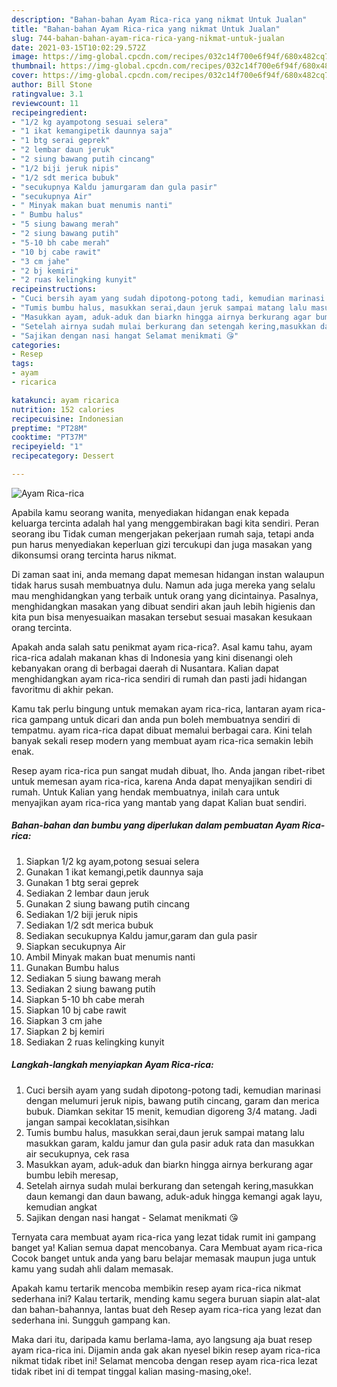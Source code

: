 ```yaml
---
description: "Bahan-bahan Ayam Rica-rica yang nikmat Untuk Jualan"
title: "Bahan-bahan Ayam Rica-rica yang nikmat Untuk Jualan"
slug: 744-bahan-bahan-ayam-rica-rica-yang-nikmat-untuk-jualan
date: 2021-03-15T10:02:29.572Z
image: https://img-global.cpcdn.com/recipes/032c14f700e6f94f/680x482cq70/ayam-rica-rica-foto-resep-utama.jpg
thumbnail: https://img-global.cpcdn.com/recipes/032c14f700e6f94f/680x482cq70/ayam-rica-rica-foto-resep-utama.jpg
cover: https://img-global.cpcdn.com/recipes/032c14f700e6f94f/680x482cq70/ayam-rica-rica-foto-resep-utama.jpg
author: Bill Stone
ratingvalue: 3.1
reviewcount: 11
recipeingredient:
- "1/2 kg ayampotong sesuai selera"
- "1 ikat kemangipetik daunnya saja"
- "1 btg serai geprek"
- "2 lembar daun jeruk"
- "2 siung bawang putih cincang"
- "1/2 biji jeruk nipis"
- "1/2 sdt merica bubuk"
- "secukupnya Kaldu jamurgaram dan gula pasir"
- "secukupnya Air"
- " Minyak makan buat menumis nanti"
- " Bumbu halus"
- "5 siung bawang merah"
- "2 siung bawang putih"
- "5-10 bh cabe merah"
- "10 bj cabe rawit"
- "3 cm jahe"
- "2 bj kemiri"
- "2 ruas kelingking kunyit"
recipeinstructions:
- "Cuci bersih ayam yang sudah dipotong-potong tadi, kemudian marinasi dengan melumuri jeruk nipis, bawang putih cincang, garam dan merica bubuk. Diamkan sekitar 15 menit, kemudian digoreng 3/4 matang. Jadi jangan sampai kecoklatan,sisihkan"
- "Tumis bumbu halus, masukkan serai,daun jeruk sampai matang lalu masukkan garam, kaldu jamur dan gula pasir aduk rata dan masukkan air secukupnya, cek rasa"
- "Masukkan ayam, aduk-aduk dan biarkn hingga airnya berkurang agar bumbu lebih meresap,"
- "Setelah airnya sudah mulai berkurang dan setengah kering,masukkan daun kemangi dan daun bawang, aduk-aduk hingga kemangi agak layu, kemudian angkat"
- "Sajikan dengan nasi hangat Selamat menikmati 😘"
categories:
- Resep
tags:
- ayam
- ricarica

katakunci: ayam ricarica 
nutrition: 152 calories
recipecuisine: Indonesian
preptime: "PT28M"
cooktime: "PT37M"
recipeyield: "1"
recipecategory: Dessert

---
```



![Ayam Rica-rica](https://img-global.cpcdn.com/recipes/032c14f700e6f94f/680x482cq70/ayam-rica-rica-foto-resep-utama.jpg)

Apabila kamu seorang wanita, menyediakan hidangan enak kepada keluarga tercinta adalah hal yang menggembirakan bagi kita sendiri. Peran seorang ibu Tidak cuman mengerjakan pekerjaan rumah saja, tetapi anda pun harus menyediakan keperluan gizi tercukupi dan juga masakan yang dikonsumsi orang tercinta harus nikmat.

Di zaman  saat ini, anda memang dapat memesan hidangan instan walaupun tidak harus susah membuatnya dulu. Namun ada juga mereka yang selalu mau menghidangkan yang terbaik untuk orang yang dicintainya. Pasalnya, menghidangkan masakan yang dibuat sendiri akan jauh lebih higienis dan kita pun bisa menyesuaikan masakan tersebut sesuai masakan kesukaan orang tercinta. 



Apakah anda salah satu penikmat ayam rica-rica?. Asal kamu tahu, ayam rica-rica adalah makanan khas di Indonesia yang kini disenangi oleh kebanyakan orang di berbagai daerah di Nusantara. Kalian dapat menghidangkan ayam rica-rica sendiri di rumah dan pasti jadi hidangan favoritmu di akhir pekan.

Kamu tak perlu bingung untuk memakan ayam rica-rica, lantaran ayam rica-rica gampang untuk dicari dan anda pun boleh membuatnya sendiri di tempatmu. ayam rica-rica dapat dibuat memalui berbagai cara. Kini telah banyak sekali resep modern yang membuat ayam rica-rica semakin lebih enak.

Resep ayam rica-rica pun sangat mudah dibuat, lho. Anda jangan ribet-ribet untuk memesan ayam rica-rica, karena Anda dapat menyajikan sendiri di rumah. Untuk Kalian yang hendak membuatnya, inilah cara untuk menyajikan ayam rica-rica yang mantab yang dapat Kalian buat sendiri.

<!--inarticleads1-->

##### Bahan-bahan dan bumbu yang diperlukan dalam pembuatan Ayam Rica-rica:

1. Siapkan 1/2 kg ayam,potong sesuai selera
1. Gunakan 1 ikat kemangi,petik daunnya saja
1. Gunakan 1 btg serai geprek
1. Sediakan 2 lembar daun jeruk
1. Gunakan 2 siung bawang putih cincang
1. Sediakan 1/2 biji jeruk nipis
1. Sediakan 1/2 sdt merica bubuk
1. Sediakan secukupnya Kaldu jamur,garam dan gula pasir
1. Siapkan secukupnya Air
1. Ambil  Minyak makan buat menumis nanti
1. Gunakan  Bumbu halus
1. Sediakan 5 siung bawang merah
1. Sediakan 2 siung bawang putih
1. Siapkan 5-10 bh cabe merah
1. Siapkan 10 bj cabe rawit
1. Siapkan 3 cm jahe
1. Siapkan 2 bj kemiri
1. Sediakan 2 ruas kelingking kunyit




<!--inarticleads2-->

##### Langkah-langkah menyiapkan Ayam Rica-rica:

1. Cuci bersih ayam yang sudah dipotong-potong tadi, kemudian marinasi dengan melumuri jeruk nipis, bawang putih cincang, garam dan merica bubuk. Diamkan sekitar 15 menit, kemudian digoreng 3/4 matang. Jadi jangan sampai kecoklatan,sisihkan
1. Tumis bumbu halus, masukkan serai,daun jeruk sampai matang lalu masukkan garam, kaldu jamur dan gula pasir aduk rata dan masukkan air secukupnya, cek rasa
1. Masukkan ayam, aduk-aduk dan biarkn hingga airnya berkurang agar bumbu lebih meresap,
1. Setelah airnya sudah mulai berkurang dan setengah kering,masukkan daun kemangi dan daun bawang, aduk-aduk hingga kemangi agak layu, kemudian angkat
1. Sajikan dengan nasi hangat - Selamat menikmati 😘




Ternyata cara membuat ayam rica-rica yang lezat tidak rumit ini gampang banget ya! Kalian semua dapat mencobanya. Cara Membuat ayam rica-rica Cocok banget untuk anda yang baru belajar memasak maupun juga untuk kamu yang sudah ahli dalam memasak.

Apakah kamu tertarik mencoba membikin resep ayam rica-rica nikmat sederhana ini? Kalau tertarik, mending kamu segera buruan siapin alat-alat dan bahan-bahannya, lantas buat deh Resep ayam rica-rica yang lezat dan sederhana ini. Sungguh gampang kan. 

Maka dari itu, daripada kamu berlama-lama, ayo langsung aja buat resep ayam rica-rica ini. Dijamin anda gak akan nyesel bikin resep ayam rica-rica nikmat tidak ribet ini! Selamat mencoba dengan resep ayam rica-rica lezat tidak ribet ini di tempat tinggal kalian masing-masing,oke!.

